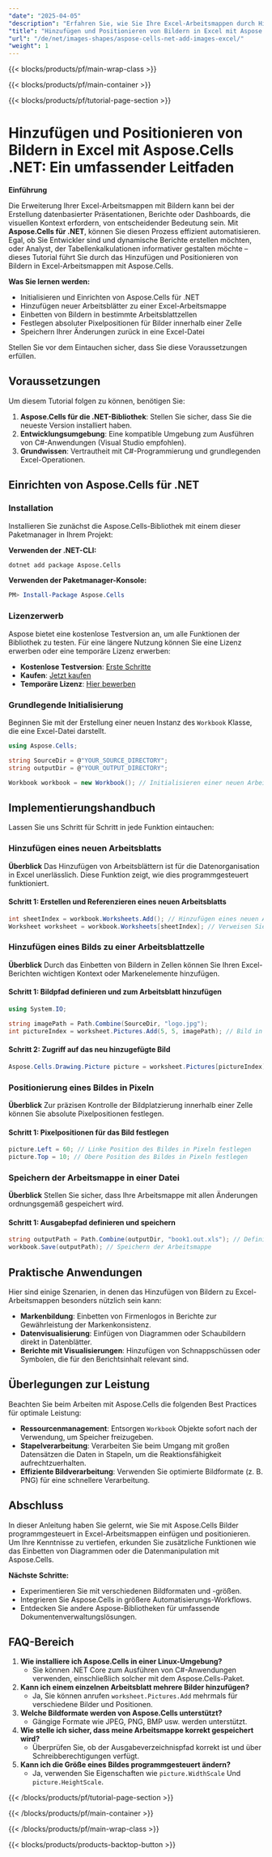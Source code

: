 ```yaml
---
"date": "2025-04-05"
"description": "Erfahren Sie, wie Sie Ihre Excel-Arbeitsmappen durch Hinzufügen und Positionieren von Bildern mit Aspose.Cells für .NET optimieren. Folgen Sie dieser Schritt-für-Schritt-Anleitung für eine nahtlose Integration."
"title": "Hinzufügen und Positionieren von Bildern in Excel mit Aspose.Cells .NET – Eine umfassende Anleitung"
"url": "/de/net/images-shapes/aspose-cells-net-add-images-excel/"
"weight": 1
---
```


{{< blocks/products/pf/main-wrap-class >}}

{{< blocks/products/pf/main-container >}}

{{< blocks/products/pf/tutorial-page-section >}}


# Hinzufügen und Positionieren von Bildern in Excel mit Aspose.Cells .NET: Ein umfassender Leitfaden

**Einführung**

Die Erweiterung Ihrer Excel-Arbeitsmappen mit Bildern kann bei der Erstellung datenbasierter Präsentationen, Berichte oder Dashboards, die visuellen Kontext erfordern, von entscheidender Bedeutung sein. Mit **Aspose.Cells für .NET**, können Sie diesen Prozess effizient automatisieren. Egal, ob Sie Entwickler sind und dynamische Berichte erstellen möchten, oder Analyst, der Tabellenkalkulationen informativer gestalten möchte – dieses Tutorial führt Sie durch das Hinzufügen und Positionieren von Bildern in Excel-Arbeitsmappen mit Aspose.Cells.

**Was Sie lernen werden:**
- Initialisieren und Einrichten von Aspose.Cells für .NET
- Hinzufügen neuer Arbeitsblätter zu einer Excel-Arbeitsmappe
- Einbetten von Bildern in bestimmte Arbeitsblattzellen
- Festlegen absoluter Pixelpositionen für Bilder innerhalb einer Zelle
- Speichern Ihrer Änderungen zurück in eine Excel-Datei

Stellen Sie vor dem Eintauchen sicher, dass Sie diese Voraussetzungen erfüllen.

## Voraussetzungen

Um diesem Tutorial folgen zu können, benötigen Sie:
1. **Aspose.Cells für die .NET-Bibliothek**: Stellen Sie sicher, dass Sie die neueste Version installiert haben.
2. **Entwicklungsumgebung**: Eine kompatible Umgebung zum Ausführen von C#-Anwendungen (Visual Studio empfohlen).
3. **Grundwissen**: Vertrautheit mit C#-Programmierung und grundlegenden Excel-Operationen.

## Einrichten von Aspose.Cells für .NET

### Installation
Installieren Sie zunächst die Aspose.Cells-Bibliothek mit einem dieser Paketmanager in Ihrem Projekt:

**Verwenden der .NET-CLI:**
```bash
dotnet add package Aspose.Cells
```

**Verwenden der Paketmanager-Konsole:**
```powershell
PM> Install-Package Aspose.Cells
```

### Lizenzerwerb
Aspose bietet eine kostenlose Testversion an, um alle Funktionen der Bibliothek zu testen. Für eine längere Nutzung können Sie eine Lizenz erwerben oder eine temporäre Lizenz erwerben:
- **Kostenlose Testversion**: [Erste Schritte](https://releases.aspose.com/cells/net/)
- **Kaufen**: [Jetzt kaufen](https://purchase.aspose.com/buy)
- **Temporäre Lizenz**: [Hier bewerben](https://purchase.aspose.com/temporary-license/)

### Grundlegende Initialisierung
Beginnen Sie mit der Erstellung einer neuen Instanz des `Workbook` Klasse, die eine Excel-Datei darstellt.
```csharp
using Aspose.Cells;

string SourceDir = @"YOUR_SOURCE_DIRECTORY";
string outputDir = @"YOUR_OUTPUT_DIRECTORY";

Workbook workbook = new Workbook(); // Initialisieren einer neuen Arbeitsmappe
```

## Implementierungshandbuch
Lassen Sie uns Schritt für Schritt in jede Funktion eintauchen:

### Hinzufügen eines neuen Arbeitsblatts
**Überblick**
Das Hinzufügen von Arbeitsblättern ist für die Datenorganisation in Excel unerlässlich. Diese Funktion zeigt, wie dies programmgesteuert funktioniert.

#### Schritt 1: Erstellen und Referenzieren eines neuen Arbeitsblatts
```csharp
int sheetIndex = workbook.Worksheets.Add(); // Hinzufügen eines neuen Arbeitsblatts
Worksheet worksheet = workbook.Worksheets[sheetIndex]; // Verweisen Sie auf das neu hinzugefügte Arbeitsblatt
```

### Hinzufügen eines Bilds zu einer Arbeitsblattzelle
**Überblick**
Durch das Einbetten von Bildern in Zellen können Sie Ihren Excel-Berichten wichtigen Kontext oder Markenelemente hinzufügen.

#### Schritt 1: Bildpfad definieren und zum Arbeitsblatt hinzufügen
```csharp
using System.IO;

string imagePath = Path.Combine(SourceDir, "logo.jpg");
int pictureIndex = worksheet.Pictures.Add(5, 5, imagePath); // Bild in Zelle F6 positionieren (Zeile 5, Spalte 5)
```

#### Schritt 2: Zugriff auf das neu hinzugefügte Bild
```csharp
Aspose.Cells.Drawing.Picture picture = worksheet.Pictures[pictureIndex];
```

### Positionierung eines Bildes in Pixeln
**Überblick**
Zur präzisen Kontrolle der Bildplatzierung innerhalb einer Zelle können Sie absolute Pixelpositionen festlegen.

#### Schritt 1: Pixelpositionen für das Bild festlegen
```csharp
picture.Left = 60; // Linke Position des Bildes in Pixeln festlegen
picture.Top = 10; // Obere Position des Bildes in Pixeln festlegen
```

### Speichern der Arbeitsmappe in einer Datei
**Überblick**
Stellen Sie sicher, dass Ihre Arbeitsmappe mit allen Änderungen ordnungsgemäß gespeichert wird.

#### Schritt 1: Ausgabepfad definieren und speichern
```csharp
string outputPath = Path.Combine(outputDir, "book1.out.xls"); // Definieren Sie den Ausgabedateipfad
workbook.Save(outputPath); // Speichern der Arbeitsmappe
```

## Praktische Anwendungen
Hier sind einige Szenarien, in denen das Hinzufügen von Bildern zu Excel-Arbeitsmappen besonders nützlich sein kann:
- **Markenbildung**: Einbetten von Firmenlogos in Berichte zur Gewährleistung der Markenkonsistenz.
- **Datenvisualisierung**: Einfügen von Diagrammen oder Schaubildern direkt in Datenblätter.
- **Berichte mit Visualisierungen**: Hinzufügen von Schnappschüssen oder Symbolen, die für den Berichtsinhalt relevant sind.

## Überlegungen zur Leistung
Beachten Sie beim Arbeiten mit Aspose.Cells die folgenden Best Practices für optimale Leistung:
- **Ressourcenmanagement**: Entsorgen `Workbook` Objekte sofort nach der Verwendung, um Speicher freizugeben.
- **Stapelverarbeitung**: Verarbeiten Sie beim Umgang mit großen Datensätzen die Daten in Stapeln, um die Reaktionsfähigkeit aufrechtzuerhalten.
- **Effiziente Bildverarbeitung**: Verwenden Sie optimierte Bildformate (z. B. PNG) für eine schnellere Verarbeitung.

## Abschluss
In dieser Anleitung haben Sie gelernt, wie Sie mit Aspose.Cells Bilder programmgesteuert in Excel-Arbeitsmappen einfügen und positionieren. Um Ihre Kenntnisse zu vertiefen, erkunden Sie zusätzliche Funktionen wie das Einbetten von Diagrammen oder die Datenmanipulation mit Aspose.Cells.

**Nächste Schritte:**
- Experimentieren Sie mit verschiedenen Bildformaten und -größen.
- Integrieren Sie Aspose.Cells in größere Automatisierungs-Workflows.
- Entdecken Sie andere Aspose-Bibliotheken für umfassende Dokumentenverwaltungslösungen.

## FAQ-Bereich
1. **Wie installiere ich Aspose.Cells in einer Linux-Umgebung?**
   - Sie können .NET Core zum Ausführen von C#-Anwendungen verwenden, einschließlich solcher mit dem Aspose.Cells-Paket.
2. **Kann ich einem einzelnen Arbeitsblatt mehrere Bilder hinzufügen?**
   - Ja, Sie können anrufen `worksheet.Pictures.Add` mehrmals für verschiedene Bilder und Positionen.
3. **Welche Bildformate werden von Aspose.Cells unterstützt?**
   - Gängige Formate wie JPEG, PNG, BMP usw. werden unterstützt.
4. **Wie stelle ich sicher, dass meine Arbeitsmappe korrekt gespeichert wird?**
   - Überprüfen Sie, ob der Ausgabeverzeichnispfad korrekt ist und über Schreibberechtigungen verfügt.
5. **Kann ich die Größe eines Bildes programmgesteuert ändern?**
   - Ja, verwenden Sie Eigenschaften wie `picture.WidthScale` Und `picture.HeightScale`.

{{< /blocks/products/pf/tutorial-page-section >}}

{{< /blocks/products/pf/main-container >}}

{{< /blocks/products/pf/main-wrap-class >}}

{{< blocks/products/products-backtop-button >}}
